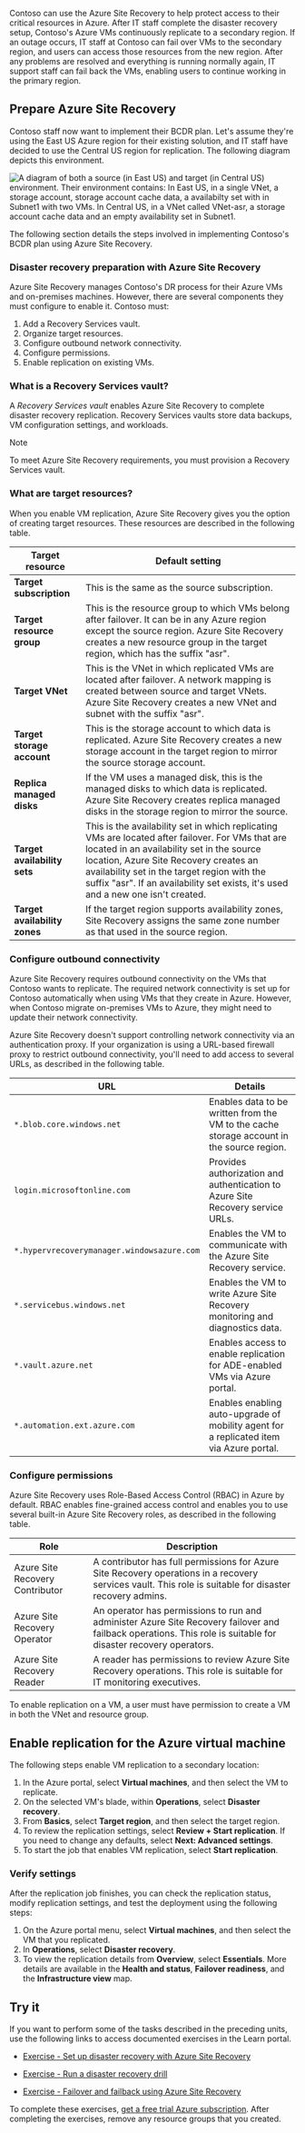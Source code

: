 Contoso can use the Azure Site Recovery to help protect access to their critical resources in Azure. After IT staff complete the disaster recovery setup, Contoso's Azure VMs continuously replicate to a secondary region. If an outage occurs, IT staff at Contoso can fail over VMs to the secondary region, and users can access those resources from the new region. After any problems are resolved and everything is running normally again, IT support staff can fail back the VMs, enabling users to continue working in the primary region.

## Prepare Azure Site Recovery

Contoso staff now want to implement their BCDR plan. Let's assume they're using the East US Azure region for their existing solution, and IT staff have decided to use the Central US region for replication. The following diagram depicts this environment. 

![A diagram of both a source (in East US) and target (in Central US) environment. Their environment contains: In East US, in a single VNet, a storage account, storage account cache data, a availabilty set with in Subnet1 with two VMs. In Central US, in a VNet called VNet-asr, a storage account cache data and an empty availability set in Subnet1.](../media/m22-failover-2.png)

The following section details the steps involved in implementing Contoso's BCDR plan using Azure Site Recovery.

### Disaster recovery preparation with Azure Site Recovery

Azure Site Recovery manages Contoso's DR process for their Azure VMs and on-premises machines. However, there are several components they must configure to enable it. Contoso must:

1. Add a Recovery Services vault.
2. Organize target resources.
3. Configure outbound network connectivity.
4. Configure permissions.
5. Enable replication on existing VMs.

### What is a Recovery Services vault?

A *Recovery Services vault* enables Azure Site Recovery to complete disaster recovery replication. Recovery Services vaults store data backups, VM configuration settings, and workloads.

> [!NOTE]
> To meet Azure Site Recovery requirements, you must provision a Recovery Services vault.

### What are target resources?

When you enable VM replication, Azure Site Recovery gives you the option of creating target resources. These resources are described in the following table.

|Target resource|Default setting|
|---|---|
|**Target subscription**|This is the same as the source subscription.|
|**Target resource group**|This is the resource group to which VMs belong after failover. It can be in any Azure region except the source region. Azure Site Recovery creates a new resource group in the target region, which has the suffix "asr".|
|**Target VNet**|This is the VNet in which replicated VMs are located after failover. A network mapping is created between source and target VNets. Azure Site Recovery creates a new VNet and subnet with the suffix "asr".|
|**Target storage account**|This is the storage account to which data is replicated. Azure Site Recovery creates a new storage account in the target region to mirror the source storage account.|
|**Replica managed disks**|If the VM uses a managed disk, this is the managed disks to which data is replicated. Azure Site Recovery creates replica managed disks in the storage region to mirror the source.|
|**Target availability sets**|This is the availability set in which replicating VMs are located after failover. For VMs that are located in an availability set in the source location, Azure Site Recovery creates an availability set in the target region with the suffix "asr". If an availability set exists, it's used and a new one isn't created.|
|**Target availability zones**|If the target region supports availability zones, Site Recovery assigns the same zone number as that used in the source region.|

### Configure outbound connectivity

Azure Site Recovery requires outbound connectivity on the VMs that Contoso wants to replicate. The required network connectivity is set up for Contoso automatically when using VMs that they create in Azure. However, when Contoso migrate on-premises VMs to Azure, they might need to update their network connectivity.

Azure Site Recovery doesn't support controlling network connectivity via an authentication proxy. If your organization is using a URL-based firewall proxy to restrict outbound connectivity, you'll need to add access to several URLs, as described in the following table.

|URL|Details|
|-----------------------------------------|------------------------------------------------------------|
|`*.blob.core.windows.net`|Enables data to be written from the VM to the cache storage account in the source region.|
|`login.microsoftonline.com`|Provides authorization and authentication to Azure Site Recovery service URLs.|
|`*.hypervrecoverymanager.windowsazure.com`|Enables the VM to communicate with the Azure Site Recovery service.|
|`*.servicebus.windows.net`|Enables the VM to write Azure Site Recovery monitoring and diagnostics data.|
|`*.vault.azure.net`|Enables access to enable replication for ADE-enabled VMs via Azure portal.|
|`*.automation.ext.azure.com`|Enables enabling auto-upgrade of mobility agent for a replicated item via Azure portal.|

### Configure permissions

Azure Site Recovery uses Role-Based Access Control (RBAC) in Azure by default. RBAC enables fine-grained access control and enables you to use several built-in Azure Site Recovery roles, as described in the following table.

|Role|Description|
|----|-----------|
|Azure Site Recovery Contributor|A contributor has full permissions for Azure Site Recovery operations in a recovery services vault. This role is suitable for disaster recovery admins.|
|Azure Site Recovery Operator|An operator has permissions to run and administer Azure Site Recovery failover and failback operations. This role is suitable for disaster recovery operators.|
|Azure Site Recovery Reader|A reader has permissions to review Azure Site Recovery operations. This role is suitable for IT monitoring executives.|

To enable replication on a VM, a user must have permission to create a VM in both the VNet and resource group.

## Enable replication for the Azure virtual machine

The following steps enable VM replication to a secondary location:

1. In the Azure portal, select **Virtual machines**, and then select the VM to replicate.
2. On the selected VM's blade, within **Operations**, select **Disaster recovery**.
3. From **Basics**, select **Target region**, and then select the target region.
4. To review the replication settings, select **Review + Start replication**. If you need to change any defaults, select **Next: Advanced settings**. 
5. To start the job that enables VM replication, select **Start replication**.

### Verify settings

After the replication job finishes, you can check the replication status, modify replication settings, and test the deployment using the following steps:

1. On the Azure portal menu, select **Virtual machines**, and then select the VM that you replicated.
2. In **Operations**, select **Disaster recovery**.
3. To view the replication details from **Overview**, select **Essentials**. More details are available in the **Health and status**, **Failover readiness**, and the **Infrastructure view** map.

## Try it

If you want to perform some of the tasks described in the preceding units, use the following links to access documented exercises in the Learn portal.

- [Exercise - Set up disaster recovery with Azure Site Recovery](https://aka.ms/exercise-site-recovery-setup?azure-portal=true)

- [Exercise - Run a disaster recovery drill](https://aka.ms/exercise-run-disaster-recovery-drill?azure-portal=true)

- [Exercise - Failover and failback using Azure Site Recovery](https://aka.ms/exercise-failover-and-failback?azure-portal=true)

To complete these exercises, [get a free trial Azure subscription](https://azure.microsoft.com/free/?azure-portal=true). After completing the exercises, remove any resource groups that you created.
